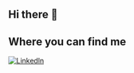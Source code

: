 ## Hi there 👋




## Where you can find me
[![Linkedln](https://img.shields.io/badge/LinkedIn-0077B5?style=flat-square&logo=linkedin&logoColor=white)](https://www.linkedin.com/in/mohammad-bahrami/)
<!--
**Mohmmad-Bahrami/Mohmmad-Bahrami** is a ✨ _special_ ✨ repository because its `README.md` (this file) appears on your GitHub profile.

Here are some ideas to get you started:

- 🔭 I’m currently working on ...
- 🌱 I’m currently learning ...
- 👯 I’m looking to collaborate on ...
- 🤔 I’m looking for help with ...
- 💬 Ask me about ...
- 📫 How to reach me: ...
- 😄 Pronouns: ...
- ⚡ Fun fact: ...
-->
